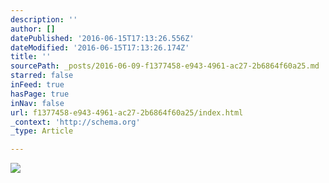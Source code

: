 ```yaml
---
description: ''
author: []
datePublished: '2016-06-15T17:13:26.556Z'
dateModified: '2016-06-15T17:13:26.174Z'
title: ''
sourcePath: _posts/2016-06-09-f1377458-e943-4961-ac27-2b6864f60a25.md
starred: false
inFeed: true
hasPage: true
inNav: false
url: f1377458-e943-4961-ac27-2b6864f60a25/index.html
_context: 'http://schema.org'
_type: Article

---
```

![](https://the-grid-user-content.s3-us-west-2.amazonaws.com/164d7b24-cbff-4eb2-a318-d88730643d2e.jpg)